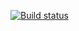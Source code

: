 [![Build status](https://ci.appveyor.com/api/projects/status/e8ubd2m0w6dmadd5?svg=true)](https://ci.appveyor.com/project/Yulia-Sm1999/ajs-homeworks-regex-phonenumbers)
